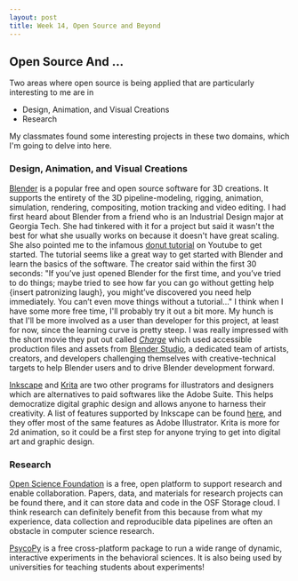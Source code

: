 ```yaml
---
layout: post
title: Week 14, Open Source and Beyond   
---
```


## Open Source And ... 
Two areas where open source is being applied that are particularly interesting to me are in  
- Design, Animation, and Visual Creations 
- Research 

My classmates found some interesting projects in these two domains, which I'm going to delve into here. 

<!--more-->

### Design, Animation, and Visual Creations 

[Blender](https://www.blender.org) is a popular free and open source software for 3D creations. It supports the entirety of the 3D pipeline-modeling, rigging, animation, simulation, rendering, compositing, motion tracking and video editing. I had first heard about Blender from a friend who is an Industrial Design major at Georgia Tech. She had tinkered with it for a project but said it wasn't the best for what she usually works on because it doesn't have great scaling. She also pointed me to the infamous [donut tutorial](https://www.youtube.com/watch?v=nIoXOplUvAw) on Youtube to get started. The tutorial seems like a great way to get started with Blender and learn the basics of the software. The creator said within the first 30 seconds: "If you’ve just opened Blender for the first time, and you’ve tried to do things; maybe tried to see how far you can go without getting help {insert patronizing laugh}, you might’ve discovered you need help immediately. You can’t even move things without a tutorial..." I think when I have some more free time, I'll probably try it out a bit more. My hunch is that I'll be more involved as a user than developer for this project, at least for now, since the learning curve is pretty steep. I was really impressed with the short movie they put out called *[Charge](https://www.youtube.com/watch?v=UXqq0ZvbOnk)* which used accessible production files and assets from [Blender Studio](https://studio.blender.org/welcome/), a dedicated team of artists, creators, and developers challenging themselves with creative-technical targets to help Blender users and to drive Blender development forward. 

[Inkscape](https://inkscape.org) and [Krita](https://krita.org/en/) are two other programs for illustrators and designers which are alternatives to paid softwares like the Adobe Suite. This helps democratize digital graphic design and allows anyone to harness their creativity. A list of features supported by Inkscape can be found [here](https://inkscape.org/about/features/), and they offer most of the same features as Adobe Illustrator. Krita is more for 2d animation, so it could be a first step for anyone trying to get into digital art and graphic design. 

### Research 

[Open Science Foundation](https://osf.io) is a free, open platform to support research and enable collaboration. Papers, data, and materials for research projects can be found there, and it can store data and code in the OSF Storage cloud. I think research can definitely benefit from this because from what my experience, data collection and reproducible data pipelines are often an obstacle in computer science research. 

[PsycoPy](https://psychopy.org/index.html) is a free cross-platform package to run a wide range of dynamic, interactive experiments in the behavioral sciences. It is also being used by universities for teaching students about experiments! 
